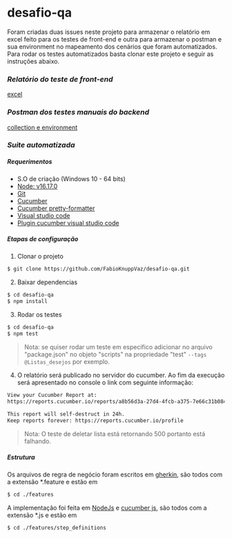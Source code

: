 # desafio-qa
Foram criadas duas issues neste projeto para armazenar o relatório em excel feito para os testes de front-end e outra para armazenar o postman e sua environment no mapeamento dos cenários que foram automatizados. Para rodar os testes automatizados basta clonar este projeto e seguir as instruções abaixo.

### _Relatório do teste de front-end_ ###
[excel](https://github.com/FabioKnuppVaz/desafio-qa/issues/1)

### _Postman dos testes manuais do backend_ ###
[collection e environment](https://github.com/FabioKnuppVaz/desafio-qa/issues/2)

### _Suite automatizada_ ###
##### Requerimentos #####

- S.O de criação (Windows 10 - 64 bits)
- [Node: v16.17.0](https://nodejs.org/en/download/#:~:text=Windows%20Installer%20(.msi))
- [Git](https://git-scm.com/downloads#:~:text=Amazon.com.-,Downloads,-macOS)
- [Cucumber](https://cucumber.io/docs/installation/javascript/#:~:text=npm%20install%20%2D%2Dsave%2Ddev%20%40cucumber/cucumber)
- [Cucumber pretty-formatter](https://www.npmjs.com/package/@cucumber/pretty-formatter#:~:text=npm%20install%20%2D%2Dsave%2Ddev%20%40cucumber/pretty%2Dformatter%20%40cucumber/cucumber)
- [Visual studio code](https://code.visualstudio.com/download#:~:text=ARM-,System%20Installer,-64%20bit)
- [Plugin cucumber visual studio code](https://github.com/alexkrechik/VSCucumberAutoComplete)

 ##### Etapas de configuração #####
1) Clonar o projeto  
```sh
$ git clone https://github.com/FabioKnuppVaz/desafio-qa.git
```
2) Baixar dependencias
```sh
$ cd desafio-qa
$ npm install
```
3) Rodar os testes
```sh
$ cd desafio-qa
$ npm test
```

> Nota: se quiser rodar um teste em especifico adicionar no arquivo "package.json" no objeto "scripts" na propriedade "test" `--tags @Listas_desejos` por exemplo.
 
 4) O relatório será publicado no servidor do cucumber. Ao fim da execução será apresentado no console o link com seguinte informação:
 ```sh
View your Cucumber Report at:                                           
https://reports.cucumber.io/reports/a8b56d3a-27d4-4fcb-a375-7e66c31b0846
                                                                        
This report will self-destruct in 24h.                                  
Keep reports forever: https://reports.cucumber.io/profile               
```

> Nota: O teste de deletar lista está retornando 500 portanto está falhando.

##### Estrutura #####
Os arquivos de regra de negócio foram escritos em [gherkin](https://cucumber.io/docs/gherkin/), são todos com a extensão *.feature e estão em  
```sh 
$ cd ./features
```
A implementação foi feita em [NodeJs](https://www.w3schools.com/nodejs/) e [cucumber js](https://cucumber.io/docs/guides/10-minute-tutorial/?lang=javascript), são todos com a extensão *.js e estão em
```sh 
$ cd ./features/step_definitions
```
